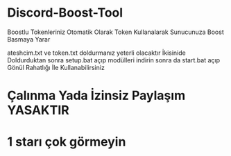 # Discord-Boost-Tool
Boostlu Tokenleriniz Otomatik Olarak Token Kullanalarak Sunucunuza Boost Basmaya Yarar

ateshcim.txt ve token.txt doldurmanız yeterli olacaktır
İkisinide Doldurduktan sonra setup.bat açıp modülleri indirin sonra da start.bat açıp Gönül Rahatlığı İle Kullanabilirsiniz

# Çalınma Yada İzinsiz Paylaşım YASAKTIR

# 1 starı çok görmeyin
